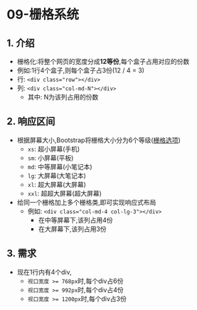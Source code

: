 # 09-栅格系统

## 1. 介绍

- 栅格化:将整个网页的宽度分成**12等份**,每个盒子占用对应的份数
- 例如:1行4个盒子,则每个盒子占3份(12 / 4 = 3)
- 行: `<div class="row"></div>`
- 列: `<div class="col-md-N"></div>`
  - 其中: N为该列占用的份数

## 2. 响应区间

- 根据屏幕大小,Bootstrap将栅格大小分为6个等级([栅格选项](https://v5.bootcss.com/docs/layout/grid/#grid-options))
  - `xs`: 超小屏幕(手机)
  - `sm`: 小屏幕(平板)
  - `md`: 中等屏幕(小笔记本)
  - `lg`: 大屏幕(大笔记本)
  - `xl`: 超大屏幕(大屏幕)
  - `xxl`: 超超大屏幕(超大屏幕)
- 给同一个栅格加上多个栅格类,即可实现响应式布局
  - 例如: `<div class="col-md-4 col-lg-3"></div>`
    - 在中等屏幕下,该列占用4份
    - 在大屏幕下,该列占用3份

## 3. 需求

- 现在1行内有4个div,
  - `视口宽度 >= 768px`时,每个div占6份
  - `视口宽度 >= 992px`时,每个div占4份
  - `视口宽度 >= 1200px`时,每个div占3份